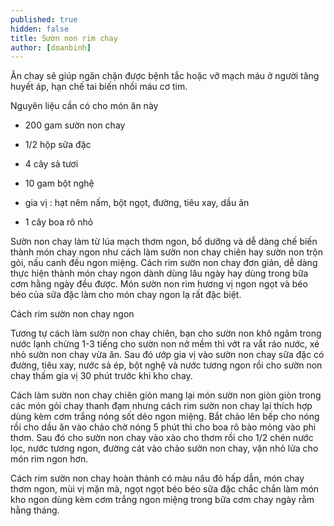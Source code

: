 ```yaml
---
published: true
hidden: false
title: Sườn non rim chay
author: [doanbinh] 
---
```

Ăn chay sẽ giúp ngăn chặn được bệnh tắc hoặc vỡ mạch máu ở người tăng huyết áp, hạn chế tai biến nhồi máu cơ tim.

Nguyên liệu cần có cho món ăn này

+ 200 gam sườn non chay

+ 1/2 hộp sữa đặc

+ 4 cây sả tươi

+ 10 gam bột nghệ

+ gia vị : hạt nêm nấm, bột ngọt, đường, tiêu xay, dầu ăn

+ 1 cây boa rô nhỏ

Sườn non chay làm từ lúa mạch thơm ngon, bổ dưỡng và dễ dàng chế biến thành món chay ngon như cách làm sườn non chay chiên hay sườn non trộn gỏi, nấu canh đều ngon miệng. Cách rim sườn non chay đơn giản, dễ dàng thực hiện thành món chay ngon dành dùng lâu ngày hay dùng trong bữa cơm hằng ngày đều được. Món sườn non rim
hương vị ngon ngọt và béo béo của sữa đặc làm cho món chay ngon lạ rất đặc biệt.

Cách rim sườn non chay ngon

Tương tự cách làm sườn non chay chiên, bạn cho sườn non khô ngâm trong nước lạnh chừng 1-3 tiếng cho sườn non nở mềm thì vớt ra vắt ráo nước, xé nhỏ sườn non chay vừa ăn. Sau đó ướp gia vị vào sườn non chay sữa đặc có đường, tiêu xay, nước sả ép, bột nghệ và nước tương ngon rồi cho sườn non chay thấm gia vị 30 phút trước khi kho
chay.

Cách làm sườn non chay chiên giòn mang lại món sườn non giòn giòn trong các món gỏi chay thanh đạm nhưng cách rim sườn non chay lại thích hợp dùng kèm cơm trắng nóng sốt dẻo ngon miệng. Bắt chảo lên bếp cho nóng rồi cho dầu ăn vào chảo chờ nóng 5 phút thì cho boa rô bào mỏng vào phi thơm. Sau đó cho sườn non chay vào xào cho
thơm rồi cho 1/2 chén nước lọc, nước tương ngon, đường cát vào chảo sườn non chay, vặn nhỏ lửa cho món rim ngon hơn.

Cách rim sườn non chay hoàn thành có màu nâu đỏ hấp dẫn, món chay thơm ngon, mùi vị mặn mà, ngọt ngọt béo béo sữa đặc chắc chắn làm món kho ngon dùng kèm cơm trắng ngon miệng trong bữa cơm chay ngày rằm hằng tháng.
